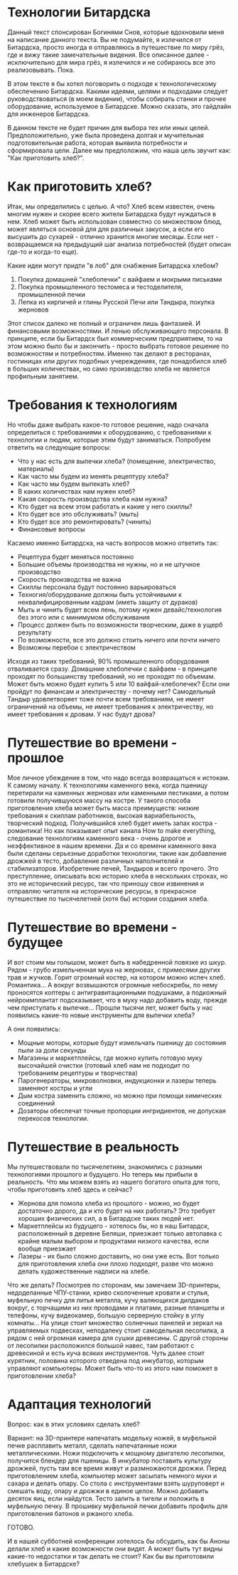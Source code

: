 # Технологии Битардска
Данный текст спонсирован Богинями Снов, которые вдохновили меня на написание данного текста. Вы не подумайте, я излечился от Битардска, просто иногда я отправляюсь в путешествие по миру грёз, где и вижу такие замечательные видения. Все описанное далее - исключительно для мира грёз, я излечился и не собираюсь все это реализовывать. Пока.

В этом тексте я бы хотел поговорить о подходе к технологическому обеспечению Битардска. Какими идеями, целями и подходами следует руководствоваться (в моем видении), чтобы собирать станки и прочее оборудование, используемое в Битардске. Можно сказать, это гайдлайн для инженеров Битардска.

В данном тексте не будет причин для выбора тех или иных целей. Предположительно, уже была проведена долгая и мучительная подготовительная работа, которая выявила потребности и сформировала цели. Далее мы предположим, что наша цель звучит как: "Как приготовить хлеб?".

# Как приготовить хлеб?

Итак, мы определились с целью. А что? Хлеб всем известен, очень многим нужен и скорее всего жители Битардска будут нуждаться в нем. Хлеб может быть использован совместно со множеством блюд, может являться основой для для различных закусок, а если его высушить до сухарей - отлично хранится многие месяцы. Если нет - возвращаемся на предыдущий шаг анализа потребностей (будет описан где-то и когда-то еще).

Какие идеи могут придти "в лоб" для снабжения Битардска хлебом?
1. Покупка домашней "хлебопечки" с вайфаем и мокрыми письками
2. Покупка промышленного тестомеса и тестоделителя, промышленной печки
3. Лепка из кирпичей и глины Русской Печи или Тандыра, покупка жерновов

Этот список далеко не полный и ограничен лишь фантазией. И финансовыми возможностями. И ленью обслуживающего персонала. В принципе, если бы Битардск был коммерческим предприятием, то на этом можно было бы и закончить - просто выбрать готовое решение по возможностям и потребностям. Именно так делают в ресторанах, гостиницах или других подобных учереждениях, где понадобился хлеб в больших количествах, но само производство хлеба не является профильным занятием.

# Требования к технологиям

Но чтобы даже выбрать какое-то готовое решение, надо сначала определиться с требованиями к оборудованию, с требованиями к технологии и людям, которые этим будут заниматься. Попробуем ответить на следующие вопросы:

* Что у нас есть для выпечки хлеба? (помещение, электричество, материалы)
* Как часто мы будем из менять рецептуру хлеба?
* Как часто мы будем выпекать хлеб?
* В каких количествах нам нужен хлеб?
* Какая скорость производства хлеба нам нужна?
* Кто будет на всем этом работать и какие у него скиллы?
* Кто будет все это обслуживать? (мыть)
* Кто будет все это ремонтировать? (чинить)
* Финансовые вопросы

Касаемо именно Битардска, на часть вопросов можно ответить так:

* Рецептура будет меняться постоянно
* Большие объемы производства не нужны, но и не штучное производство
* Скорость производства не важна
* Скиллы персонала будут постоянно варьироваться
* Техногия/оборудование должны быть устойчивыми к неквалифицированным кадрам (иметь защиту от дураков)
* Мыть и чинить будет всем лень, потому нужен девайс/технология без этого или с минимумом обслуживания
* Процесс должен быть по возможности творческим, даже в ущерб результату
* По возможности, все это должно стоить ничего или почти ничего
* Возможны перебои с электричеством

Исходя из таких требований, 90% промышленного оборудования отваливается сразу. Домашние хлебопечки с вайфаем - в принципе проходят по большинству требований, но не проходят по объемам. Может быть можно будет купить 5 или 10 вайфай-хлебопечек? Если они пройдут по финансам и электричеству - почему нет? Самодельный Тандыр удовлетворяет тоже почти всем требованиям, не имеет ограничений на объемы, не имеет требования к электричеству, но имеет требования к дровам. У нас будут дрова?

# Путешествие во времени - прошлое

Мое личное убеждение в том, что надо всегда возвращаться к истокам. К самому началу. К технологиям каменного века, когда пшеницу перетирали на каменных жерновах или каменными пестиками, а потом готовили получившуюся массу на костре. У такого способа приготовления хлеба может быть масса преимуществ: низкие требования к скиллам работников, высокая вариабельность, творческий подход. Получившийся хлеб будет иметь запах костра - романтика! Но как показывает опыт канала How to make everything, следование технологиям каменного века - очень дорогое и неэффективное в нашем времени. Да и со времени каменного века были сделаны серьезные доработки технологии, такие как добавление дрожжей в тесто, добавление различных наполнителей и стабилизаторов. Изобретение печей, Тандыров и всего прочего. Это преступление, описывать всю историю хлеба в нескольких строках, но это не исторический ресурс, так что приношу свои извинения и отправляю читателя на исторические ресурсы, в прекрасное путешествие по тысячелетней (хотя бы) истории создания хлеба.

# Путешествие во времени - будущее

И вот стоим мы голышом, может быть в набедренной повязке из шкур. Рядом - грубо измельченная мука на жерновах, с примесями других трав и жучков. Горит огромный костер, на котором можно испеч хлеб. Романтика... А вокруг возвышаются огромные небоскребы, по нему проносятся коптеры с антигравитационными подушками, а подкожный нейроимплантат подсказывает, что в муку надо добавить воду, прежде чем приступать к выпечке... Прошли тысячи лет, может быть у нас появились какие-то новые инструменты для выпечки хлеба?

А они появились:
* Мощные моторы, которые будут измельчать пшеницу до состояния пыли за доли секунды
* Магазины и маркетплейсы, где можно купить готовую муку высочайшей очистки (готовый хлеб нам не подходит по требованиям рецептуры и творчества)
* Парогенераторы, микроволновки, индукционки и лазеры теперь заменяют костры и угли
* Дым костра заменить сложно, но можно при помощи химических соединений
* Дозаторы обеспечат точные пропорции ингридиентов, не допуская перекосов технологии.

# Путешествие в реальность

Мы путешествовали по тысячелетиям, знакомились с разными технологиями прошлого и будущего. Но теперь мы прибыли в реальность. Что мы можем взять из нашего богатого опыта для того, чтобы приготовить хлеб здесь и сейчас?

* Жернова для помола хлеба из прошлого - можно, но будет достаточно дорого, да и кто будет на них работать? Это требует хороших физических сил, а в Битардске таких людей нет.
* Маркетплейсы из будущего - хотелось бы, но в наш Битардск, расположенный в деревне Беляши, приезжает только автолавка с крайне малым выбором и продуктами низкого качества, если вообще приезжает
* Лазеры - их было сложно доставить, но они уже есть. Вот только для приготовления хлеба они плохо подходят, разве что можно делать художественные надписи на хлебе.

Что же делать? Посмотрев по сторонам, мы замечаем 3D-принтеры, недоделанные ЧПУ-станки, криво сколоченные кровати и стулья, муфельную печку для литья металла, кучу валяющихся дилдаков вокруг, с торчащими из них проводами и платами, разные планшеты и телефоны, кучу видеокамер, большую серверную стойку в углу комнаты... На улице стоит множество солнечных панелей и зеркал на управляемых подвесках, неподалеку стоит самодельная лесопилка, а рядом с ней огромная камера для сушки древесины. С другой стороны от лесопилки расположился большой навес, там работают с древесиной и есть куча всяких инструментов. Чуть далее стоит курятник, половина которого отведена под инкубатор, которым управляют компьютеры. Может быть что-то из этого нам поможет в приготовлении хлеба?

# Адаптация технологий

Вопрос: как в этих условиях сделать хлеб?

Вариант: на 3D-принтере напечатать модельку ножей, в муфельной печке расплавить металл, сделать напечатанные ножи металлическими. Ножи подключить к мощному двигателю лесопилки, получится блендер для пшеницы. В инкубатор поставить культуру дрожжей, пусть там все время живут и размножаются дрожжи. Перед приготовлением хлеба, компьютер может засыпать немного муки и сахара и делать опару. Со стола с инструментами взять шуруповерт и смешать воду, опару и дрожжи в единое целое. Можно добавить десяток яиц, если найдутся. Тесто залить в тигели и положить в муфельную печку. В прошивку муфельной печки добавить профиль для приготовления батонов и ржаного хлеба.

ГОТОВО.

И в нашей субботней конференции хотелось бы обсудить, как бы Аноны делали хлеб и какие возможности они видят. А может быть тут видны какие-то недостатки и так делать не стоит? Как бы вы приготовили хлебушек в Битардске?

